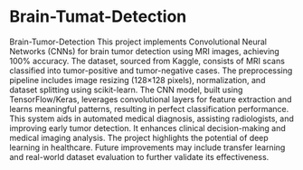 # Brain-Tumat-Detection
Brain-Tumor-Detection
This project implements Convolutional Neural Networks (CNNs) for brain tumor detection using MRI images, achieving 100% accuracy. The dataset, sourced from Kaggle, consists of MRI scans classified into tumor-positive and tumor-negative cases. The preprocessing pipeline includes image resizing (128×128 pixels), normalization, and dataset splitting using scikit-learn. The CNN model, built using TensorFlow/Keras, leverages convolutional layers for feature extraction and learns meaningful patterns, resulting in perfect classification performance. This system aids in automated medical diagnosis, assisting radiologists, and improving early tumor detection. It enhances clinical decision-making and medical imaging analysis. The project highlights the potential of deep learning in healthcare. Future improvements may include transfer learning and real-world dataset evaluation to further validate its effectiveness.
